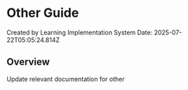 # Other Guide

Created by Learning Implementation System
Date: 2025-07-22T05:05:24.814Z

## Overview

Update relevant documentation for other